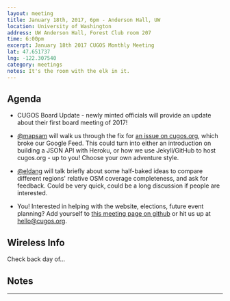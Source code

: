 ```yaml
---
layout: meeting
title: January 18th, 2017, 6pm - Anderson Hall, UW
location: University of Washington
address: UW Anderson Hall, Forest Club room 207
time: 6:00pm
excerpt: January 18th 2017 CUGOS Monthly Meeting
lat: 47.651737
lng: -122.307540
category: meetings
notes: It's the room with the elk in it.
---
```


## Agenda

- CUGOS Board Update - newly minted officials will provide an update about their first board meeting of 2017!

- [@mapsam](https://github.com/mapsam) will walk us through the fix for [an issue on cugos.org](https://github.com/cugos/cugos.github.com/issues/176), which broke our Google Feed. This could turn into either an introduction on building a JSON API with Heroku, or how we use Jekyll/GitHub to host cugos.org - up to you! Choose your own adventure style.

- [@eldang](https://github.com/eldang) will talk briefly about some half-baked ideas to compare different regions' relative OSM coverage completeness, and ask for feedback. Could be very quick, could be a long discussion if people are interested.

- You! Interested in helping with the website, elections, future event planning? Add yourself to [this meeting page on github](https://github.com/cugos/cugos.github.com/edit/master/meetings/_posts/2017-01-18-cugos_monthly.markdown) or hit us up at <hello@cugos.org>.

## Wireless Info

Check back day of...

## Notes

---
